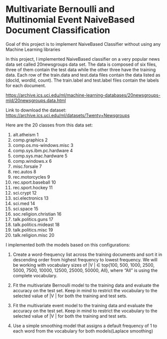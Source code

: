 #  Multivariate Bernoulli and Multinomial Event NaiveBased Document Classification

Goal of this project is to implement NaiveBased Classifier without using any Machine Learning libraries

In this project, I implemented NaiveBased classifier on a very popular news data set called 20newsgroups data set.
The data is composed of six files, three of them contain the test data while the other
three have the training data. Each row of the train.data and test.data files contain the data listed
as (docId, wordId, count). The train.label and test.label files contain the labels for each document.
 
https://archive.ics.uci.edu/ml/machine-learning-databases/20newsgroups-mld/20newsgroups.data.html

Link to download the dataset: https://archive.ics.uci.edu/ml/datasets/Twenty+Newsgroups

Here are the 20 classes from this data set:

1. alt.atheism 1
2. comp.graphics 2
3. comp.os.ms-windows.misc 3
4. comp.sys.ibm.pc.hardware 4
5. comp.sys.mac.hardware 5
6. comp.windows.x 6
7. misc.forsale 7
8. rec.autos 8
9. rec.motorcycles 9
10. rec.sport.baseball 10
11. rec.sport.hockey 11
12. sci.crypt 12
13. sci.electronics 13
14. sci.med 14
15. sci.space 15
16. soc.religion.christian 16
17. talk.politics.guns 17
18. talk.politics.mideast 18
19. talk.politics.misc 19
20. talk.religion.misc 20

I implemented both the models based on this configurations:

1. Create a word-frequency list across the training documents and sort it in descending order
from highest frequency to lowest frequency. We will be working with vocabulary sizes of |V | ∈
top{100, 500, 1000, 2500, 5000, 7500, 10000, 12500, 25000, 50000, All}, where “All” is using the
complete vocabulary.

2. Fit the multivariate Bernoulli model to the training data and evaluate the accuracy on the
test set. Keep in mind to restrict the vocabulary to the selected value of |V | for both the
training and test sets.

3. Fit the multivariate event model to the training data and evaluate the accuracy on the test
set. Keep in mind to restrict the vocabulary to the selected value of |V | for both the training
and test sets.

4. Use a simple smoothing model that assigns a default frequency of 1 to each word from the
vocabulary for both models(Laplace smoothing)

